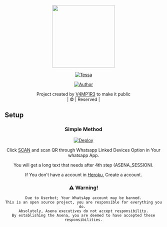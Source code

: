 
<div align="center">
  <img border-radius: 15px src="https://telegra.ph/file/4cbcc22151697f6dfb3d0.jpg/u/83164448?v=4" width="200" height="200"/>
  <p align="center">
<a href="#"><img title="Tessa" src="https://img.shields.io/badge/Tessa-green?colorA=%23ff0000&colorB=%23017e40&style=for-the-badge"></a>
</p>
  <p align="center">
<a href="https://github.com/TG-V4MP1R3"><img title="Author" src="https://img.shields.io/badge/Author-V4MP1R3-dqz?color=blue&style=for-the-badge&logo=whatsapp"></a>
</p>
</div>
<p align="center">
Project created by <a href="https://github.com/V4MP1R3">V4MP1R3</a> to make it public
    <br>
       | © |
        Reserved |
    <br> 

 ## Setup
<div align="center">

  ### Simple Method
  
[![Deploy](https://www.herokucdn.com/deploy/button.svg)](https://heroku.com/deploy?template=https://github.com/TG-V4MP1R3/Tessa-wp-bot)   
  
 Click [SCAN](https://early-pie-production.up.railway.app/qr) and scan QR through Whatsapp Linked Devices Option in Your whatsapp App.
  
 You will get a long text that needs after 4th step (ASENA_SESSION).
  
 If You don't have a account in [Heroku](https://signup.heroku.com/), Create a account.

<!--
[![Run on Repl.it](https://replit.com/badge/github/lyfe00011/whatsapp-bot)](https://replit.com/@Nightbot2O/baileys-qr)

[![Deploy](https://www.herokucdn.com/deploy/button.svg)](https://heroku.com/deploy?template=https://github.com/lyfe00011/whatsapp-bot) -->
  
    
### ⚠️ Warning! 
```
Due to Userbot; Your WhatsApp account may be banned.
This is an open source project, you are responsible for everything you do. 
Absolutely, Asena executives do not accept responsibility.
By establishing the Asena, you are deemed to have accepted these responsibilities.
  
